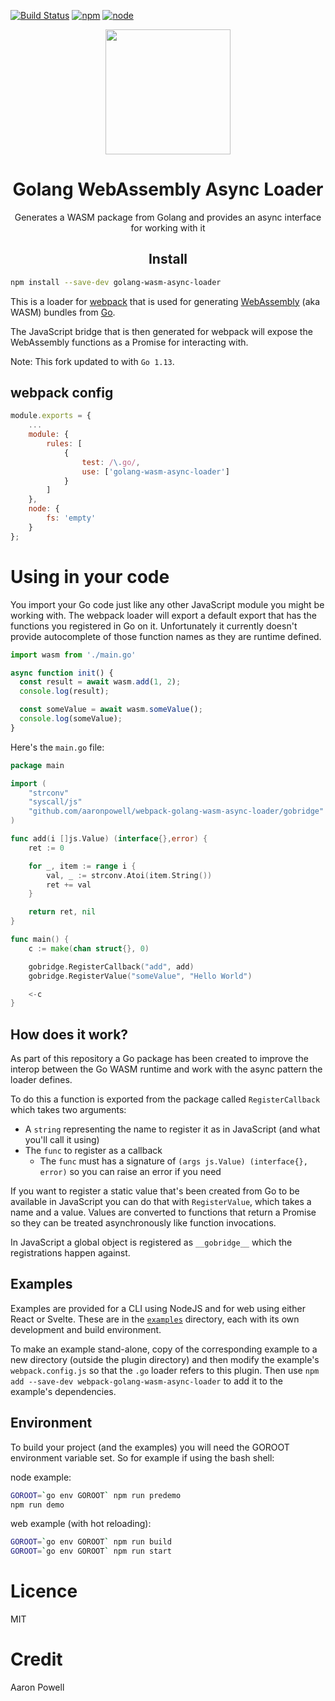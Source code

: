 [![Build Status][build]][build-url]
[![npm][npm]][npm-url]
[![node][node]][node-url]

<div align="center">
  <a href="https://github.com/webpack/webpack">
    <img width="200" height="200"
      src="https://webpack.js.org/assets/icon-square-big.svg">
  </a>
  <h1>Golang WebAssembly Async Loader</h1>
  <p>Generates a WASM package from Golang and provides an async interface for working with it</p>
</div>

<h2 align="center">Install</h2>

```bash
npm install --save-dev golang-wasm-async-loader
```

This is a loader for [webpack](https://webpack.js.org/) that is used for generating [WebAssembly](https://webassembly.org/) (aka WASM) bundles from [Go](https://golang.org).

The JavaScript bridge that is then generated for webpack will expose the WebAssembly functions as a Promise for interacting with.

Note: This fork updated to with `Go 1.13`.

## webpack config

```js
module.exports = {
    ...
    module: {
        rules: [
            {
                test: /\.go/,
                use: ['golang-wasm-async-loader']
            }
        ]
    },
    node: {
        fs: 'empty'
    }
};
```

# Using in your code

You import your Go code just like any other JavaScript module you might be working with. The webpack loader will export a default export that has the functions you registered in Go on it. Unfortunately it currently doesn't provide autocomplete of those function names as they are runtime defined.

```js
import wasm from './main.go'

async function init() {
  const result = await wasm.add(1, 2);
  console.log(result);

  const someValue = await wasm.someValue();
  console.log(someValue);
}
```

Here's the `main.go` file:

```go
package main

import (
	"strconv"
	"syscall/js"
	"github.com/aaronpowell/webpack-golang-wasm-async-loader/gobridge"
)

func add(i []js.Value) (interface{},error) {
	ret := 0

	for _, item := range i {
		val, _ := strconv.Atoi(item.String())
		ret += val
	}

	return ret, nil
}

func main() {
	c := make(chan struct{}, 0)

	gobridge.RegisterCallback("add", add)
	gobridge.RegisterValue("someValue", "Hello World")

	<-c
}
```

## How does it work?

As part of this repository a Go package has been created to improve the interop between the Go WASM runtime and work with the async pattern the loader defines.

To do this a function is exported from the package called `RegisterCallback` which takes two arguments:

* A `string` representing the name to register it as in JavaScript (and what you'll call it using)
* The `func` to register as a callback
  * The `func` must has a signature of `(args js.Value) (interface{}, error)` so you can raise an error if you need

If you want to register a static value that's been created from Go to be available in JavaScript you can do that with `RegisterValue`, which takes a name and a value. Values are converted to functions that return a Promise so they can be treated asynchronously like function invocations.

In JavaScript a global object is registered as `__gobridge__` which the registrations happen against.

## Examples

Examples are provided for a CLI using NodeJS and for web using either React or Svelte. These are in the [`examples`](https://github.com/aaronpowell/webpack-golang-wasm-async-loader/tree/master/examples) directory, each with its own development and build environment.

To make an example stand-alone, copy of the corresponding example to a new directory (outside the plugin directory) and then modify the example's `webpack.config.js` so that the `.go` loader refers to this plugin. Then use `npm add --save-dev webpack-golang-wasm-async-loader` to add it to the example's dependencies.

## Environment

To build your project (and the examples) you will need the GOROOT environment variable set. So for example if using the bash shell:

node example:
```bash
GOROOT=`go env GOROOT` npm run predemo
npm run demo
```
web example (with hot reloading):
```bash
GOROOT=`go env GOROOT` npm run build
GOROOT=`go env GOROOT` npm run start
```
# Licence

MIT

# Credit

Aaron Powell

[build]: https://aaronpowell.visualstudio.com/webpack-golang-wasm-async-loader/_apis/build/status/aaronpowell.webpack-golang-wasm-async-loader?branchName=master&label=Built%20on%20Azure%20🐱%E2%80%8D💻
[build-url]: https://aaronpowell.visualstudio.com/webpack-golang-wasm-async-loader/_build/latest?definitionId=16?branchName=master

[npm]: https://img.shields.io/npm/v/golang-wasm-async-loader.svg
[npm-url]: https://npmjs.com/package/golang-wasm-async-loader

[node]: https://img.shields.io/node/v/golang-wasm-async-loader.svg
[node-url]: https://nodejs.org

